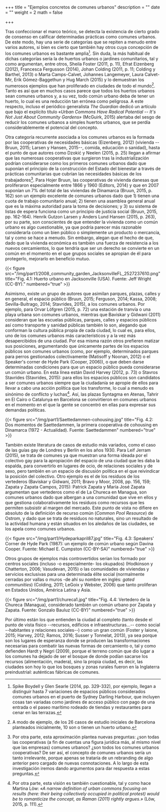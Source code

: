 +++
title = "Ejemplos concretos de comunes urbanos"
description = ""
date = ""
weight = 2
math = false

+++

Tras confeccionar el marco teórico, se detecta la existencia de cierto
grado de consenso en calificar determinadas prácticas como comunes
urbanos. De este modo, hay una serie de categorías que se repiten a
menudo entre varios autores, si bien es cierto que también hay otros
cuya concepción de los comunes urbanos es bastante amplia[^167]. Sin
duda, la más habitual de dichas categorías sería la de huertos urbanos o
jardines comunitarios, tal y como argumentan, entre otros, Sheila Foster
(2011, p. 11), Efrat Eizenberg (2012), Francesca Fergusson (2014), Johan
Colding (2011, p. 11; Colding y Barthel, 2013) o Marta Camps-Calvet,
Johannes Langemeyer, Laura Calvet-Mir, Erik Gómez-Baggethun y Hug March
(2015) y lo demuestran los numerosos ejemplos que han proliferado en
ciudades de todo el mundo[^168]. Tanto es así que en muchos casos parece
que todos los huertos urbanos sean comunes urbanos y, a su vez, todo
común urbano deba de tener un huerto, lo cual es una reducción tan
errónea como peligrosa. A este respecto, incluso el periódico
generalista *The Guardian* dedicó un artículo que bajo el explícito
título «*Urban Commons Have Radical Potential -- It's Not Just About
Community Gardens»* (McGuirk, 2015) alertaba del sesgo de reducir los
comunes urbanos a simples huertos urbanos, que se perdía
considerablemente el potencial del concepto.

Otra categoría recurrente asociada a los comunes urbanos es la formada
por las cooperativas de necesidades básicas (Eizenberg, 2012) (vivienda
--Bruun, 2015; Larsen y Hansen, 2015--, comida, educación o sanidad),
hasta el punto de que autores como Dzokić y Neelen (2015, p. 25) llegan
a afirmar que las numerosas cooperativas que surgieron tras la
industrialización podrían considerarse como los primeros comunes urbanos
dado que suponían el principio de la construcción del Estado del
bienestar a través de prácticas comunitarias que cubrían las necesidades
básicas de los trabajadores[^169]. Para Hojer Bruun, las cooperativas de
vivienda danesas que proliferaron especialmente entre 1866 y 1960
(Editors, 2014) y que en 2007 suponían un 7% del total de las viviendas
de Dinamarca (Bruun, 2015, p. 162) son un ejemplo excelente de comunes
urbanos dado que 1) tienen una cuota de trabajo comunitario anual; 2)
tienen una asamblea general anual que es la máxima autoridad para la
toma de decisiones; y 3) su sistema de listas de espera funciona como un
principio de justicia social (Bruun, 2015, pp. 162-164). Henrik Gutzon
Larsen y Anders Lund Hansen (2015, p. 263), por su parte, son
conscientes de que entender la vivienda como un común urbano es algo
cuestionable, ya que podría parecer más razonable considerarla como un
bien público o simplemente un producto o mercancía, tal y como se hace a
menudo. Sin embargo, alegan que el hecho de que, dado que la vivienda
económica es también una fuerza de resistencia a los nuevos
cercamientos, lo que tendría que ser un derecho se convierte en un común
en el momento en el que grupos sociales se apropian de él para
protegerlo, mejorarlo en beneficio
mutuo.

{{< figure src="/img/part1/2008_community_garden_JacksonvilleFL_2527237610.png" title="Fig. 4.1: Huerto urbano en Jacksonville (USA). Fuente: Jeff Wright (CC-BY)." numbered="true" >}}

Asimismo, existe un grupo de autores que asimilan parques, plazas,
calles y en general, el espacio público (Bruun, 2015; Ferguson, 2014;
Kassa, 2008; Sevilla-Buitrago, 2014; Stavrides, 2015), a los comunes
urbanos. Por ejemplo, para Orvar Löfgren (2015, p. 72) una estación de
tranvía o una playa urbana son comunes urbanos, mientras que Baviskar y
Gidwani (2011) consideran que las escuelas públicas, parques, calles y
espacios públicos así como transporte y sanidad públicas también lo son,
alegando que conforman la cultura pública propia de cada ciudad, lo cual
es, para ellos, uno de los comunes urbanos más característicos y a la
vez más desapercibidos de una ciudad. Por esa misma razón otros
prefieren matizar sus posiciones, argumentando que únicamente partes de
los espacios públicos son comunes urbanos (como, por ejemplo,
determinados parques para perros gestionados colectivamente (Matisoff y
Noonan, 2012) o el Speaker's corner de Hyde Park (Cooper, 2006)), o que
deben darse determinadas condiciones para que un espacio público pueda
considerarse un común urbano. En esta línea están David Harvey (2012, p.
73) o Stavros Stavrides (Stavrides, 2015): para ellos los espacios
públicos son candidatos a ser comunes urbanos siempre que la ciudadanía
se apropie de ellos para llevar a cabo una acción política que los
transforme, lo cual a menudo es sinónimo de conflicto y luchas[^170].
Así, las plazas Syntagma en Atenas, Tahrir en El Cairo o Catalunya en
Barcelona se convirtieron en comunes urbanos en el momento en el que la
gente se concentró en ellas para expresar sus demandas
políticas.

{{< figure src="/img/part1/Saettedammen-cohousing.jpg" title="Fig. 4.2: Dos momentos de Saettedammen, la primera cooperativa de cohousing en Dinamarca (1972 - Actualidad). Fuente: Saettedammen" numbered="true" >}}

También existe literatura de casos de estudio más variados, como el caso
de las guías gay de Londres y Berlín en los años 1930. Para Leif Jerram
(2015), se trata de comunes ya que muestran una forma ideada por el
colectivo gay para la apropiación del espacio de una ciudad que les daba
la espalda, para convertirlo en lugares de ocio, de relaciones sociales
y de sexo, pero también en un espacio de discusión política en el que
reivindicar la posición del colectivo. Otro ejemplo es el de los
residuos de los vertederos (Baviskar y Gidwani, 2011; Bravo y Moor,
2008, pp. 156, 159; Zapata y Zapata Campos, 2015): Patrick Zapata y
María José Zapata argumentan que vertederos como el de La Chureca en
Managua, son comunes urbanos dado que albergan a una comunidad que vive
en ellos y que gestiona colaborativamente los residuos como recursos que
les permiten subsistir al margen del mercado. Este punto de vista no
difiere en absoluto de la definición de recurso común (*Common Pool
Resource*) de Ostrom, y dado que se trata de residuos no naturales, sino
un resultado de la actividad humana y están situados en los aledaños de
las ciudades, se los apela como comunes
urbanos.


{{< figure src="/img/part1/Hydeparkapril87.jpg" title="Fig. 4.3: Speakers' Corner de Hyde Park (1987): un ejemplo de común urbano según Davina Cooper. Fuente: Michael E. Cumpston (CC-BY-SA)" numbered="true" >}}

Otros grupos de ejemplos más controvertidos serían los formado por
centros sociales (incluso -o especialmente- los okupados) (Hodkinson y
Chatterton, 2006; Vasudevan, 2015) o las comunidades de viviendas y
servicios exclusivas para una determinada élite social (normalmente
cerradas por vallas o muros -de ahí su nombre en inglés: *gated
communities*) (Colding, 2011; LeGoix y Webster, 2006) que tanto
proliferan en Estados Unidos, América Latina y
Asia.

{{< figure src="/img/part1/chureca1.jpg" title="Fig. 4.4: Vertedero de la Chureca (Managua), considerado también un común urbano por Zapata y Zapata. Fuente: Gonzalo Bauluz (CC-BY)" numbered="true" >}}

Por último están los que entienden la ciudad al completo (tanto desde el
punto de vista físico --recursos, edificios e infraestructuras...-- como
social --habitantes y relaciones sociales--) como un gran común (Foster
y Iaione, 2015; Harvey, 2012; Ramos, 2016; Susser y Tonnelat, 2013), ya
sea porque son los lugares de esperanza donde se producen las
transformaciones necesarias para combatir las nuevas formas de
cercamiento o, tal y como defienden Hardt y Negri (2009), porque el
terreno común que dio lugar a los comunes ha dejado de ser el bosque de
donde podían sacarse los recursos (alimentación, madera), sino la propia
ciudad, es decir, las ciudades son hoy lo que los bosques y zonas
rurales fueron en la Inglaterra preindustrial: auténticas fábricas de
comunes.

[^167]: Spike Boydell y Glen Searle (2014, pp. 329-332), por ejemplo,
    llegan a distinguir hasta 7 variaciones de espacios públicos
    considerados comunes urbanos en el puerto de Sydney Darling Harbour,
    que incluyen cosas tan variadas como jardines de acceso público con
    pago de una entrada o el paseo marítimo rodeado de tiendas y
    restaurantes para cenar en las terrazas.

[^168]: A modo de ejemplo, de los 26 casos de estudio iniciales de
    Barcelona planteados inicialmente, 10 son o tienen un huerto urbano.

[^169]: Por otra parte, esta aproximación plantea nuevas preguntas: ¿son
    todas las cooperativas (a fin de cuentas una figura jurídica más, al
    mismo nivel que las empresas) comunes urbanos? ¿son todos los
    comunes urbanos cooperativas? De ser así, el concepto de comunes
    urbanos sería un tanto irrelevante, porque apenas se trataría de un
    rebranding de algo anterior pero cargado de nuevas connotaciones. A
    lo largo de esta investigación iremos dando argumentos para dar
    respuesta a estas preguntas.

[^170]: Por otra parte, esta visión es también cuestionable, tal y como
    hace Martina Löw: *«A narrow definition of urban commons focusing on
    results (here: their being collectively occupied in political
    protest) would be to romanticize the concept, as Raman (2011)
    rightly argues.»* (Löw, 2015, p. 111).
